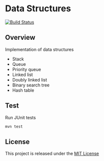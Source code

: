 # Data Structures
[![Build Status](https://travis-ci.org/nmuzychuk/data-structures.svg?branch=master)](https://travis-ci.org/nmuzychuk/data-structures)

## Overview
Implementation of data structures
- Stack
- Queue
- Priority queue
- Linked list
- Doubly linked list
- Binary search tree
- Hash table

## Test
Run JUnit tests
```bash
mvn test
```

## License
This project is released under the [MIT License](LICENSE.txt)
